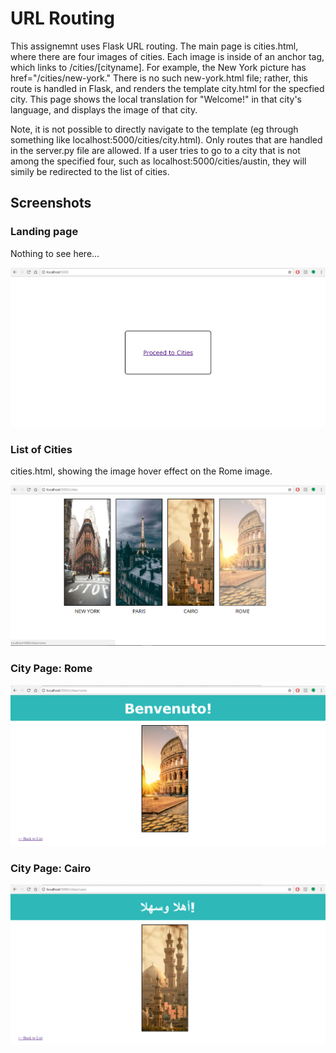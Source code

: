 # URL Routing

This assignemnt uses Flask URL routing. The main page is cities.html, where there are four images of cities. Each image is inside of an anchor tag, which links to /cities/[cityname]. For example, the New York picture has href="/cities/new-york." There is no such new-york.html file; rather, this route is handled in Flask, and renders the template city.html for the specfied city. This page shows the local translation for "Welcome!" in that city's language, and displays the image of that city. 

Note, it is not possible to directly navigate to the template (eg through something like localhost:5000/cities/city.html). Only routes that are handled in the server.py file are allowed. If a user tries to go to a city that is not among the specified four, such as localhost:5000/cities/austin, they will simily be redirected to the list of cities. 

## Screenshots

### Landing page
Nothing to see here... 

![Landing](/doc/index.png?raw=true "index.html")


### List of Cities
cities.html, showing the image hover effect on the Rome image.

![Cities](/doc/cities.png?raw=true "cities.html")


### City Page: Rome
![Rome](/doc/rome.png?raw=true "city=rome")


### City Page: Cairo
![Cairo](/doc/cairo.png?raw=true "city=cairo")
